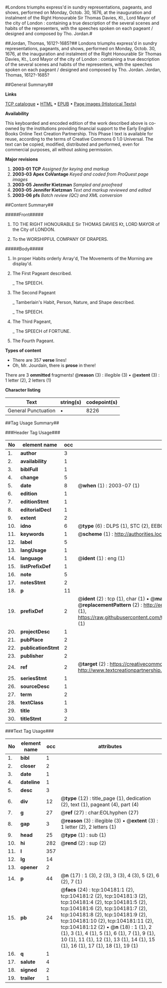 #Londons triumphs express'd in sundry representations, pageants, and shows, performed on Monday, Octob. 30, 1676, at the inauguration and instalment of the Right Honourable Sir Thomas Davies, Kt., Lord Mayor of the city of London : containing a true description of the several scenes and habits of the representers, with the speeches spoken on each pageant  / designed and composed by Tho. Jordan.#

##Jordan, Thomas, 1612?-1685?##
Londons triumphs express'd in sundry representations, pageants, and shows, performed on Monday, Octob. 30, 1676, at the inauguration and instalment of the Right Honourable Sir Thomas Davies, Kt., Lord Mayor of the city of London : containing a true description of the several scenes and habits of the representers, with the speeches spoken on each pageant  / designed and composed by Tho. Jordan.
Jordan, Thomas, 1612?-1685?

##General Summary##

**Links**

[TCP catalogue](http://www.ota.ox.ac.uk/tcp/)  • 
[HTML](http://tei.it.ox.ac.uk/tcp/Texts-HTML/free/A46/A46257.html)  • 
[EPUB](http://tei.it.ox.ac.uk/tcp/Texts-EPUB/free/A46/A46257.epub) • 
[Page images (Historical Texts)](https://data.historicaltexts.jisc.ac.uk/view?pubId=eebo-15618783e&pageId=eebo-15618783e-104181-1)

**Availability**

This keyboarded and encoded edition of the
	       work described above is co-owned by the institutions
	       providing financial support to the Early English Books
	       Online Text Creation Partnership. This Phase I text is
	       available for reuse, according to the terms of Creative
	       Commons 0 1.0 Universal. The text can be copied,
	       modified, distributed and performed, even for
	       commercial purposes, all without asking permission.

**Major revisions**

1. __2003-01__ __TCP__ *Assigned for keying and markup*
1. __2003-03__ __Apex CoVantage__ *Keyed and coded from ProQuest page images*
1. __2003-05__ __Jennifer Kietzman__ *Sampled and proofread*
1. __2003-05__ __Jennifer Kietzman__ *Text and markup reviewed and edited*
1. __2003-06__ __pfs__ *Batch review (QC) and XML conversion*

##Content Summary##

#####Front#####

1. TO THE RIGHT HONOURABLE Sir THOMAS DAVIES Kt, LORD MAYOR of the City of LONDON.

1. To the WORSHIPFUL COMPANY OF DRAPERS.

#####Body#####

1. In proper Habits orderly Array'd, The Movements of the Morning are display'd.

1. The First Pageant described.

    _ The SPEECH.

1. The Second Pageant

    _ Tamberlain's Habit, Person, Nature, and Shape described.

    _ The SPEECH.

1. The Third Pageant,

    _ The SPEECH of FORTUNE.

1. The Fourth Pageant.

**Types of content**

  * There are 357 **verse** lines!
  * Oh, Mr. Jourdain, there is **prose** in there!

There are 3 **ommitted** fragments! 
 @__reason__ (3) : illegible (3)  •  @__extent__ (3) : 1 letter (2), 2 letters (1)

**Character listing**


|Text|string(s)|codepoint(s)|
|---|---|---|
|General Punctuation|•|8226|

##Tag Usage Summary##

###Header Tag Usage###

|No|element name|occ|attributes|
|---|---|---|---|
|1.|__author__|3||
|2.|__availability__|1||
|3.|__biblFull__|1||
|4.|__change__|5||
|5.|__date__|8| @__when__ (1) : 2003-07 (1)|
|6.|__edition__|1||
|7.|__editionStmt__|1||
|8.|__editorialDecl__|1||
|9.|__extent__|2||
|10.|__idno__|6| @__type__ (6) : DLPS (1), STC (2), EEBO-CITATION (1), OCLC (1), VID (1)|
|11.|__keywords__|1| @__scheme__ (1) : http://authorities.loc.gov/ (1)|
|12.|__label__|5||
|13.|__langUsage__|1||
|14.|__language__|1| @__ident__ (1) : eng (1)|
|15.|__listPrefixDef__|1||
|16.|__note__|5||
|17.|__notesStmt__|2||
|18.|__p__|11||
|19.|__prefixDef__|2| @__ident__ (2) : tcp (1), char (1)  •  @__matchPattern__ (2) : ([0-9\-]+):([0-9IVX]+) (1), (.+) (1)  •  @__replacementPattern__ (2) : http://eebo.chadwyck.com/downloadtiff?vid=$1&page=$2 (1), https://raw.githubusercontent.com/textcreationpartnership/Texts/master/tcpchars.xml#$1 (1)|
|20.|__projectDesc__|1||
|21.|__pubPlace__|2||
|22.|__publicationStmt__|2||
|23.|__publisher__|2||
|24.|__ref__|2| @__target__ (2) : https://creativecommons.org/publicdomain/zero/1.0/ (1), http://www.textcreationpartnership.org/docs/. (1)|
|25.|__seriesStmt__|1||
|26.|__sourceDesc__|1||
|27.|__term__|2||
|28.|__textClass__|1||
|29.|__title__|3||
|30.|__titleStmt__|2||


###Text Tag Usage###

|No|element name|occ|attributes|
|---|---|---|---|
|1.|__bibl__|1||
|2.|__closer__|2||
|3.|__date__|1||
|4.|__dateline__|1||
|5.|__desc__|3||
|6.|__div__|12| @__type__ (12) : title_page (1), dedication (2), text (1), pageant (4), part (4)|
|7.|__g__|27| @__ref__ (27) : char:EOLhyphen (27)|
|8.|__gap__|3| @__reason__ (3) : illegible (3)  •  @__extent__ (3) : 1 letter (2), 2 letters (1)|
|9.|__head__|25| @__type__ (1) : sub (1)|
|10.|__hi__|282| @__rend__ (2) : sup (2)|
|11.|__l__|357||
|12.|__lg__|14||
|13.|__opener__|2||
|14.|__p__|44| @__n__ (17) : 1 (3), 2 (3), 3 (3), 4 (3), 5 (2), 6 (2), 7 (1)|
|15.|__pb__|24| @__facs__ (24) : tcp:104181:1 (2), tcp:104181:2 (2), tcp:104181:3 (2), tcp:104181:4 (2), tcp:104181:5 (2), tcp:104181:6 (2), tcp:104181:7 (2), tcp:104181:8 (2), tcp:104181:9 (2), tcp:104181:10 (2), tcp:104181:11 (2), tcp:104181:12 (2)  •  @__n__ (18) : 1 (1), 2 (1), 3 (1), 4 (1), 5 (1), 6 (1), 7 (1), 9 (1), 10 (1), 11 (1), 12 (1), 13 (1), 14 (1), 15 (1), 16 (1), 17 (1), 18 (1), 19 (1)|
|16.|__q__|1||
|17.|__salute__|4||
|18.|__signed__|2||
|19.|__trailer__|1||
